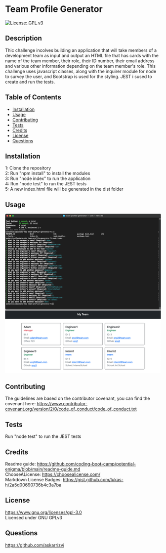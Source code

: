 # Team Profile Generator
  [![License: GPL v3](https://img.shields.io/badge/License-GPLv3-blue.svg)](https://www.gnu.org/licenses/gpl-3.0)

  ## Description
  Thic challenge incolves building an application that will take members of a development team as input and output an HTML file that has cards with the name of the team member, their role, their ID number, their email address and various other information depending on the team member's role. This challenge uses javascript classes, along with the inquirer module for node to survey the user, and Bootstrap is used for the styling. JEST i sused to create and run the tests.

  ## Table of Contents

* [Installation](#installation)
* [Usage](#usage)
* [Contributing](#contributing)
* [Tests](#tests)
* [Credits](#credits)
* [License](#license)
* [Questions](#questions)

## Installation
1: Clone the repository<br />2:  Run "npm install" to install the modules<br />3:  Run "node index" to run the application<br />4:  Run "node test" to run the JEST tests<br />5:  A new index.html file will be generated in the dist folder<br />

## Usage
![picture](screenshot/screenshot1.png)
![picture](screenshot/screenshot2.png)

## Contributing
The guidelines are based on the contributor covenant, you can find the covenant here: https://www.contributor-covenant.org/version/2/0/code_of_conduct/code_of_conduct.txt

## Tests
Run "node test" to run the JEST tests

## Credits

Readme guide: https://github.com/coding-boot-camp/potential-enigma/blob/main/readme-guide.md <br />
ChooseALicense: https://choosealicense.com/<br />
Markdown License Badges: https://gist.github.com/lukas-h/2a5d00690736b4c3a7ba

## License
https://www.gnu.org/licenses/gpl-3.0 <br />
Licensed under GNU GPLv3

## Questions
https://github.com/askarrizvi <br />
